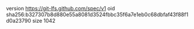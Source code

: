 version https://git-lfs.github.com/spec/v1
oid sha256:b327307b8d880e55a8081d3524fbbc35f6a7e1eb0c68dbfaf43f88f1d0a23790
size 1042
